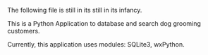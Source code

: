 The following file is still in its still in its infancy.

This is a Python Application to database and search dog grooming customers. 

Currently, this application uses modules:
SQLite3, 
wxPython.


